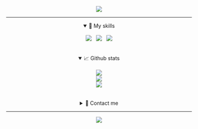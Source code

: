 <div align="center">
<img src="https://capsule-render.vercel.app/api?type=waving&color=auto&height=250&section=header&animation=fadeIn&text=PARK%20GI-PYO%20🙈&&fontSize=70&fontAlign=60">
<hr>
<details open>
    <summary>🚀 My skills</summary>
    <br>
    <div>
        <img src="https://img.shields.io/badge/Java-007396.svg?&style=for-the-badge&logo=Java&logoColor=white" />&nbsp;&nbsp;
        <img src="https://img.shields.io/badge/Spring-6DB33F.svg?&style=for-the-badge&logo=Spring&logoColor=white" />&nbsp;&nbsp;
        <img src="https://img.shields.io/badge/Oracle-F80000.svg?&style=for-the-badge&logo=Oracle&logoColor=white" />
    </div>
</details>
<br>
<br>
<details open>
    <summary>📈 Github stats</summary>
    <br>
    <img src="https://github-readme-streak-stats.herokuapp.com/?user=pyo92" />
    <br>
    <img src="https://github-readme-stats.vercel.app/api?username=pyo92&show_icons=true" />
    <br>
    <img src="https://github-readme-stats.vercel.app/api/top-langs/?username=pyo92&show_icons=true&hide_border=true&title_color=004386&icon_color=004386&layout=compact" />
</details>
<br>
<br>
<details>
    <summary>👤 Contact me</summary>
    <br>
        <img href="https://velog.io/@pyo92" src="https://img.shields.io/badge/Velog-20c997.svg?&style=for-the-badge&logo=Velog&logoColor=white" />&nbsp;&nbsp;
        <img mailto="gipyopark@gmail.com" src="https://img.shields.io/badge/Gmail-EA4335.svg?&style=for-the-badge&logo=Gmail&logoColor=white" />&nbsp;&nbsp;
        <img href="https://www.instagram.com/gipyo.park/" src="https://img.shields.io/badge/Instagram-E4405F.svg?&style=for-the-badge&logo=Instagram&logoColor=white" />
    
</details>
<hr>
<img src="https://hits.seeyoufarm.com/api/count/incr/badge.svg?url=https%3A%2F%2Fgithub.com%2Fpyo92&count_bg=%2379C83D&title_bg=%23555555&icon=&icon_color=%23E7E7E7&title=hits&edge_flat=false" />
</div>
